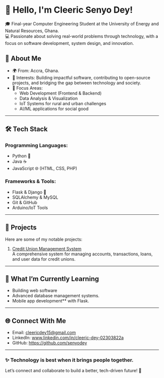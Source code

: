 # 👋 Hello, I'm Cleeric Senyo Dey!

🎓 Final-year Computer Engineering Student at the University of Energy and Natural Resources, Ghana.  
💻 Passionate about solving real-world problems through technology, with a focus on software development, system design, and innovation.


## 🚀 About Me
- 🌍 From: Accra, Ghana.
- 🎯 Interests: Building impactful software, contributing to open-source projects, and bridging the gap between technology and society.
- 🔭 Focus Areas:
  - Web Development (Frontend & Backend)
  - Data Analysis & Visualization
  - IoT Systems for rural and urban challenges
  - AI/ML applications for social good

---

## 🛠 Tech Stack
### Programming Languages:
- Python 🐍
- Java ☕
- JavaScript 🌐 (HTML, CSS, PHP)

### Frameworks & Tools:
- Flask & Django 🌟
- SQLAlchemy & MySQL
- Git & GitHub
- Arduino/IoT Tools

---

## 🌟 Projects
Here are some of my notable projects:
1. [Credit Union Management System](https://github.com/senyodey/Credit-Union-Management-System)  
   A comprehensive system for managing accounts, transactions, loans, and user data for credit unions.


---

## 🧩 What I’m Currently Learning
- Building web software
- Advanced database management systems.
- Mobile app development** with Flask.

---

## 🌐 Connect With Me
- Email: cleericdey15@gmail.com
- LinkedIn: www.linkedin.com/in/cleeric-dey-02303822a
- GitHub: https://github.com/senyodey

---

### ✨ Technology is best when it brings people together.
Let’s connect and collaborate to build a better, tech-driven future! 🚀  
